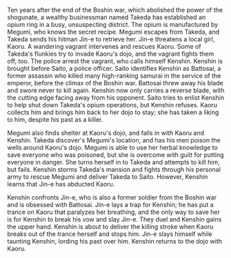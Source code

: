 Ten years after the end of the Boshin war, which abolished the power of the shogunate, a wealthy businessman named Takeda has established an opium ring in a busy, unsuspecting district. The opium is manufactured by Megumi, who knows the secret recipe. Megumi escapes from Takeda, and Takeda sends his hitman Jin-e to retrieve her. Jin-e threatens a local girl, Kaoru. A wandering vagrant intervenes and rescues Kaoru. Some of Takeda's flunkies try to invade Kaoru's dojo, and the vagrant fights them off, too. The police arrest the vagrant, who calls himself Kenshin. Kenshin is brought before Saito, a police officer. Saito identifies Kenshin as Battosai, a former assassin who killed many high-ranking samurai in the service of the emperor, before the climax of the Boshin war. Battosai threw away his blade and swore never to kill again. Kenshin now only carries a reverse blade, with the cutting edge facing away from his opponent. Saito tries to enlist Kenshin to help shut down Takeda's opium operations, but Kenshin refuses. Kaoru collects him and brings him back to her dojo to stay; she has taken a liking to him, despite his past as a killer.

Megumi also finds shelter at Kaoru's dojo, and falls in with Kaoru and Kenshin. Takeda discover's Megumi's location, and has his men poison the wells around Kaoru's dojo. Megumi is able to use her herbal knowledge to save everyone who was poisoned, but she is overcome with guilt for putting everyone in danger. She turns herself in to Takeda and attempts to kill him, but fails. Kenshin storms Takeda's mansion and fights through his personal army to rescue Megumi and deliver Takeda to Saito. However, Kenshin learns that Jin-e has abducted Kaoru.

Kenshin confronts Jin-e, who is also a former soldier from the Boshin war and is obsessed with Battosai. Jin-e lays a trap for Kenshin; he has put a trance on Kaoru that paralyzes her breathing, and the only way to save her is for Kenshin to break his vow and slay Jin-e. They duel and Kenshin gains the upper hand. Kenshin is about to deliver the killing stroke when Kaoru breaks out of the trance herself and stops him. Jin-e slays himself while taunting Kenshin, lording his past over him. Kenshin returns to the dojo with Kaoru.